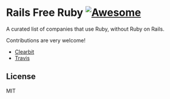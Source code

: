# Rails Free Ruby [![Awesome](https://cdn.rawgit.com/sindresorhus/awesome/d7305f38d29fed78fa85652e3a63e154dd8e8829/media/badge.svg)](https://github.com/sindresorhus/awesome)

A curated list of companies that use Ruby, without Ruby on Rails.

Contributions are very welcome!

* [Clearbit](https://clearbit.com/)
* [Travis](http://travis-ci.org)

## License

MIT
